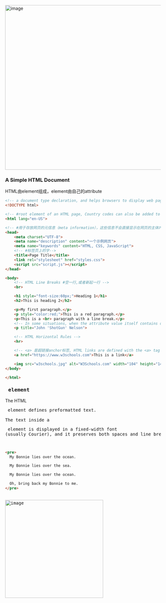 <img width="533" alt="image" src="https://github.com/user-attachments/assets/38f50ca8-27d5-4a13-aa55-643729f6e7e5">

### A Simple HTML Document
HTML由element组成，element由自己的attribute
  
``` html
<!-- a document type declaration, and helps browsers to display web pages correctly. -->
<!DOCTYPE html>

<!-- #root element of an HTML page, Country codes can also be added to the language code in the lang attribute. So, the first two characters define the language of the HTML page, and the last two characters define the country. -->
<html lang="en-US"> 

<!-- #用于存放网页的元信息（meta information），这些信息不会直接显示在网页的主体内容中，但会影响网页的行为和呈现方式 -->
<head> 
    <meta charset="UTF-8">
    <meta name="description" content="一个示例网页">
    <meta name="keywords" content="HTML, CSS, JavaScript">
    <!-- #标签页上的字-->
    <title>Page Title</title>  
    <link rel="stylesheet" href="styles.css">
    <script src="script.js"></script>
</head>

<body>
    <!-- HTML Line Breaks #空一行,或者新起一行 -->
    <br>

    <h1 style="font-size:60px;">Heading 1</h1>
    <h2>This is heading 2</h2>

    <p>My first paragraph.</p>
    <p style="color:red;">This is a red paragraph.</p>
    <p>This is a <br> paragraph with a line break.</p>
    <!-- In some situations, when the attribute value itself contains double quotes, it is necessary to use single quotes -->
    <p title="John 'ShotGun' Nelson">

    <!-- HTML Horizontal Rules -->
    <hr>

    <!-- <a> 是超链接anchor标签, HTML links are defined with the <a> tag -->
    <a href="https://www.w3schools.com">This is a link</a>

    <img src="w3schools.jpg" alt="W3Schools.com" width="104" height="142">
</body>

</html>
```

### <pre> element
The HTML <pre> element defines preformatted text.  
The text inside a <pre> element is displayed in a fixed-width font (usually Courier), and it preserves both spaces and line breaks
```html
<pre>
  My Bonnie lies over the ocean.

  My Bonnie lies over the sea.

  My Bonnie lies over the ocean.

  Oh, bring back my Bonnie to me.
</pre>
```
<img width="317" alt="image" src="https://github.com/user-attachments/assets/7d7022c2-1c04-45ae-b7eb-09952626f38a" />

